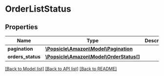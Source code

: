 # OrderListStatus

## Properties
Name | Type | Description | Notes
------------ | ------------- | ------------- | -------------
**pagination** | [**\Popsicle\Amazon\Model\Pagination**](Pagination.md) |  | [optional] 
**orders_status** | [**\Popsicle\Amazon\Model\OrderStatus[]**](OrderStatus.md) |  | [optional] 

[[Back to Model list]](../../README.md#documentation-for-models) [[Back to API list]](../../README.md#documentation-for-api-endpoints) [[Back to README]](../../README.md)

